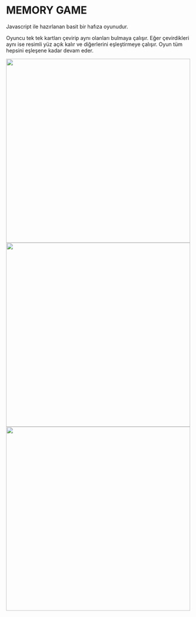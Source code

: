 # MEMORY GAME

Javascript ile hazırlanan basit bir hafıza oyunudur.

Oyuncu tek tek kartları çevirip aynı olanları bulmaya çalışır. Eğer çevirdikleri aynı ise resimli yüz açık kalır ve diğerlerini eşleştirmeye çalışır. Oyun tüm hepsini eşleşene kadar devam eder.


<img width="500" height="500"  src="https://github.com/user-attachments/assets/a0993c50-c5f3-4dc8-b841-14f040a40252" />

<img width="500" height="500"  src="https://github.com/user-attachments/assets/4c23b2f4-b9d9-4f3e-9ab4-56cbc84f89c7" />

<img width="500" height="500"  src="https://github.com/user-attachments/assets/5dec9ff8-6504-4daf-97f2-8c971c3d545e" />
